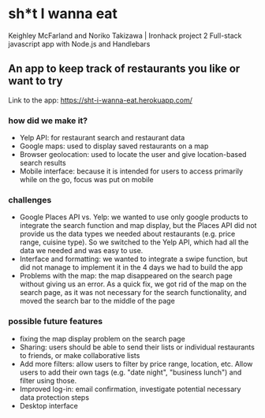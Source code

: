 # sh*t I wanna eat
Keighley McFarland and Noriko Takizawa | Ironhack project 2
Full-stack javascript app with Node.js and Handlebars

## An app to keep track of restaurants you like or want to try

Link to the app: https://sht-i-wanna-eat.herokuapp.com/

### how did we make it?
- Yelp API: for restaurant search and restaurant data
- Google maps: used to display saved restaurants on a map
- Browser geolocation: used to locate the user and give location-based search results
- Mobile interface: because it is intended for users to access primarily while on the go, focus was put on mobile

### challenges
- Google Places API vs. Yelp: we wanted to use only google products to integrate the search function and map display, but the Places API did not provide us the data types we needed about restaurants (e.g. price range, cuisine type). So we switched to the Yelp API, which had all the data we needed and was easy to use.
- Interface and formatting: we wanted to integrate a swipe function, but did not manage to implement it in the 4 days we had to build the app
- Problems with the map: the map disappeared on the search page without giving us an error. As a quick fix, we got rid of the map on the search page, as it was not necessary for the search functionality, and moved the search bar to the middle of the page

### possible future features
- fixing the map display problem on the search page
- Sharing: users should be able to send their lists or individual restaurants to friends, or make collaborative lists
- Add more filters: allow users to filter by price range, location, etc. Allow users to add their own tags (e.g. "date night", "business lunch") and filter using those.
- Improved log-in: email confirmation, investigate potential necessary data protection steps
- Desktop interface


